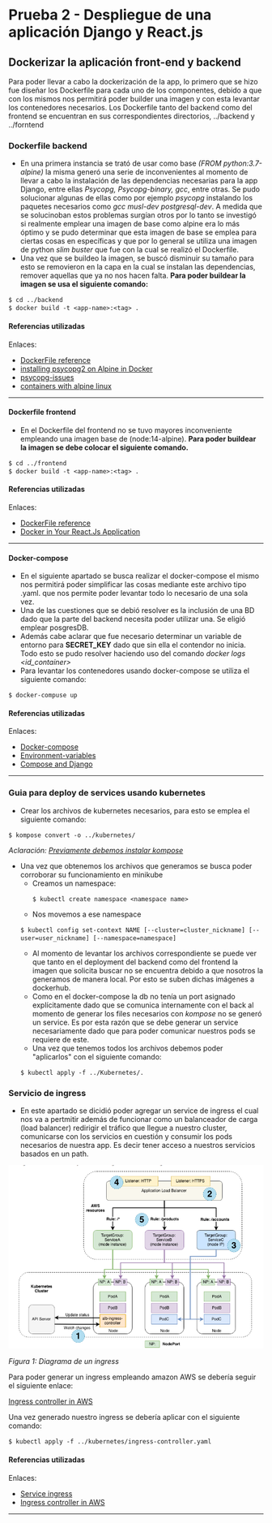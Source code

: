 # Prueba 2 - Despliegue de una aplicación Django y React.js

## Dockerizar la aplicación front-end y backend

Para poder llevar a cabo la dockerización de la app, lo primero que se hizo fue diseñar los Dockerfile para cada uno de los componentes, debido a que con los mismos nos permitirá poder builder una imagen y con esta levantar los contenedores necesarios.
Los Dockerfile tanto del backend como del frontend se encuentran en sus correspondientes directorios, ../backend y ../forntend

### Dockerfile backend
- En una primera instancia se trató de usar como base *(FROM python:3.7-alpine)* la misma generó una serie de inconvenientes al momento de llevar a cabo la instalación de las dependencias necesarias para la app Django, entre ellas *Psycopg, Psycopg-binary, gcc*, entre otras. Se pudo solucionar algunas de ellas como por ejemplo *psycopg* instalando los paquetes necesarios como  *gcc musl-dev postgresql-dev*. A medida que se solucinoban estos problemas surgían otros por lo tanto se investigó si realmente emplear una imagen de base como alpine era lo más óptimo y se pudo determinar que esta imagen de base se emplea para ciertas cosas en específicas y que por lo general se utiliza una imagen de python *slim buster* que fue con la cual se realizó el Dockerfile.
- Una vez que se buildeo la imagen, se buscó disminuir su tamaño para esto se removieron en la capa en la cual se instalan las dependencias, remover aquellas que ya no nos hacen falta.
**Para poder buildear la imagen se usa el siguiente comando:**
```shell
$ cd ../backend
$ docker build -t <app-name>:<tag> .
```

#### Referencias utilizadas
Enlaces:
- [DockerFile reference](https://docs.docker.com/engine/reference/builder/)
- [installing psycopg2 on Alpine in Docker](https://stackoverflow.com/questions/46711990/error-pg-config-executable-not-found-when-installing-psycopg2-on-alpine-in-dock)
- [psycopg-issues](https://github.com/psycopg/psycopg2/issues/684)
- [containers with alpine linux](https://shivering-isles.com/docker-minimize-your-containers-with-alpine-linux)
---

#### Dockerfile frontend
- En el Dockerfile del frontend no se tuvo mayores inconveniente empleando una imagen base de (node:14-alpine).
**Para poder buildear la imagen se debe colocar el siguiente comando.**

```shell
$ cd ../frontend
$ docker build -t <app-name>:<tag> .
```

#### Referencias utilizadas
Enlaces:
- [DockerFile reference](https://docs.docker.com/engine/reference/builder/)
- [Docker in Your React.Js Application](https://medium.com/geekculture/getting-started-with-docker-in-your-react-js-application-the-basics-6e5300cf749d)
---

#### Docker-compose
- En el siguiente apartado se busca realizar el docker-compose el mismo nos permitirá poder simplificar las cosas mediante este archivo tipo .yaml. que nos permite poder levantar todo lo necesario de una sola vez.
- Una de las cuestiones que se debió resolver es la inclusión de una BD dado que la parte del backend necesita poder utilizar una. Se eligió emplear posgresDB.
- Además cabe aclarar que fue necesario determinar un variable de entorno para **SECRET_KEY** dado que sin ella el contendor no inicia. Todo esto se pudo resolver haciendo uso del comando *docker logs <id_container>*
- Para levantar los contenedores usando docker-compose se utiliza el siguiente comando:

```shell
$ docker-compuse up
```

#### Referencias utilizadas
Enlaces:
- [Docker-compose](https://docs.docker.com/compose/)
- [Environment-variables](https://docs.docker.com/compose/environment-variables/)
- [Compose and Django](https://docs.docker.com/samples/django/)
---

### Guia para deploy de services usando kubernetes
- Crear los archivos de kubernetes necesarios, para esto se emplea el siguiente comando:

```shell
$ kompose convert -o ../kubernetes/
```
*Aclaración: [Previamente debemos instalar kompose](https://kompose.io/installation/)* 
- Una vez que obtenemos los archivos que generamos se busca poder corroborar su funcionamiento en minikube
  - Creamos un namespace:
    ``` shell
    $ kubectl create namespace <namespace name>
    ```
  -  Nos movemos a ese namespace 
    ``` shell
    $ kubectl config set-context NAME [--cluster=cluster_nickname] [--user=user_nickname] [--namespace=namespace]
    ```
  -  Al momento de levantar los archivos correspondiente se puede ver que tanto en el deployment del backend como del frontend la imagen que solicita buscar no se encuentra debido a que nosotros la generamos de manera local. Por esto se suben dichas imágenes a dockerhub.
  -  Como en el docker-compose la db no tenía un port asignado explícitamente dado que se comunica internamente con el back al momento de generar los files necesarios con *kompose* no se generó un service. Es por esta razón que se debe generar un service necesariamente dado que para poder comunicar nuestros pods se requiere de este.
  -  Una vez que tenemos todos los archivos debemos poder "aplicarlos" con el siguiente comando:
  ```shell
  $ kubectl apply -f ../Kubernetes/.
  ```
### Servicio de ingress
- En este apartado se dicidió poder agregar un service de ingress el cual nos va a pertmitir además de funcionar como un balanceador de carga (load balancer) redirigir el tráfico que llegue a nuestro cluster, comunicarse con los servicios en cuestión y consumir los pods necesarios de nuestra app. Es decir tener acceso a nuestros servicios basados en un path.

![diagrama_ingress](./images/ingress_diagrm.png)

*Figura 1: Diagrama de un ingress*

Para poder generar un ingress empleando amazon AWS se debería seguir el siguiente enlace:

[Ingress controller in AWS](https://aws.amazon.com/blogs/opensource/kubernetes-ingress-aws-alb-ingress-controller/)

Una vez generado nuestro ingress se debería aplicar con el siguiente comando:
``` shell
$ kubectl apply -f ../kubernetes/ingress-controller.yaml
```

#### Referencias utilizadas
Enlaces:
- [Service ingress](https://kubernetes.io/docs/concepts/services-networking/ingress/)
- [Ingress controller in AWS](https://aws.amazon.com/blogs/opensource/kubernetes-ingress-aws-alb-ingress-controller/)
---

